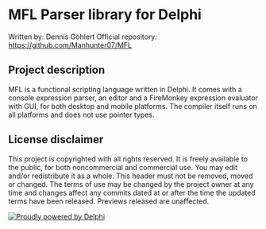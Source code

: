 # MFL Parser library for Delphi

Written by: Dennis Göhlert
Official repository: https://github.com/Manhunter07/MFL

## Project description
MFL is a functional scripting language written in Delphi.
It comes with a console expression parser, an editor and a FireMonkey
expression evaluator with GUI, for both desktop and mobile platforms.
The compiler itself runs on all platforms and does not use pointer types.

## License disclaimer
This project is copyrighted with all rights reserved. It is freely available to the public, for both noncommercial and commercial use.
You may edit and/or redistribute it as a whole.
This header must not be removed, moved or changed.
The terms of use may be changed by the project owner at any time and changes affect any commits dated at or after the time the updated terms have been released. Previews released are unaffected.

[![Proudly powered by Delphi](https://i1.wp.com/blogs.embarcadero.com/wp-content/uploads/2021/01/Powered-by-Delphi-white-175px-7388078.png)](https://www.embarcadero.com/de/products/delphi)
